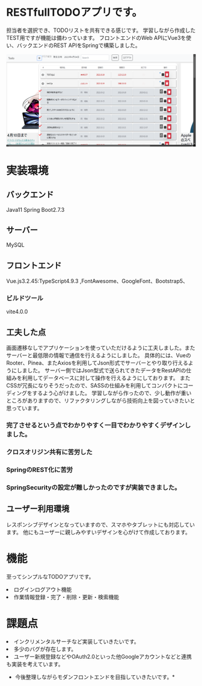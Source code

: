 # RESTfullTODOアプリです。
担当者を選択でき、TODOリストを共有できる感じです。
学習しながら作成したTEST用ですが機能は備わっています。
フロントエンドのWeb APIにVue3を使い、バックエンドのREST APIをSpringで構築しました。

<p align="center"><img src="doc\ScShot 2023-04-04 153300.png" width="830"></a></p>

# 実装環境

## バックエンド
Java11 Spring Boot2.7.3

## サーバー
MySQL 

## フロントエンド
Vue.js3.2.45:TypeScript4.9.3 ,FontAwesome、GoogleFont、Bootstrap5、

### ビルドツール
vite4.0.0

## 工夫した点
画面遷移なしでアプリケーションを使っていただけるように工夫しました。またサーバーと最低限の情報で通信を行えるようにしました。
具体的には、VueのRooter、Pinea、またAxiosを利用してJson形式でサーバーとやり取り行えるようにしました。
サーバー側ではJson型式で送られてきたデータをRestAPIの仕組みを利用してデータベースに対して操作を行えるようにしております。
またCSSが冗長になりそうだったので、SASSの仕組みを利用してコンパクトにコーディングをするよう心がけました。
学習しながら作ったので、少し動作が重いところがありますので、リファクタリングしながら技術向上を図っていきたいと思っています。

### 完了させるという点でわかりやすく一目でわかりやすくデザインしました。
### クロスオリジン共有に苦労した
### SpringのREST化に苦労
### SpringSecurityの設定が難しかったのですが実装できました。

## ユーザー利用環境

レスポンシブデザインとなっていますので、スマホやタブレットにも対応しています。
他にもユーザーに親しみやすいデザインを心がけて作成しております。


# 機能

至ってシンプルなTODOアプリです。

<li>ログインログアウト機能</li>
<li>作業情報登録・完了・削除・更新・検索機能</li>

# 課題点

<li>インクリメンタルサーチなど実装していきたいです。</li>
<li>多少のバグが存在します。</li>
<li>ユーザー新規登録などやOAuth2.0といった他Googleアカウントなどと連携も実装を考えています。</li>

* 今後整理しながらモダンフロントエンドを目指していきたいです。*















